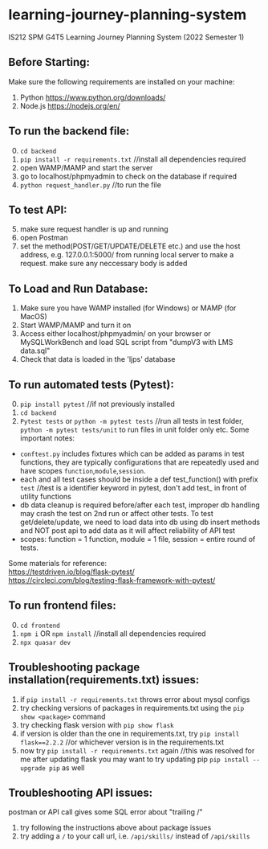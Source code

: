 # learning-journey-planning-system
IS212 SPM G4T5 Learning Journey Planning System (2022 Semester 1)

## Before Starting: 
Make sure the following requirements are installed on your machine:
1. Python
https://www.python.org/downloads/
2. Node.js
https://nodejs.org/en/

## To run the backend file:
0. `cd backend`
1. `pip install -r requirements.txt` //install all dependencies required
2. open WAMP/MAMP and start the server
3. go to localhost/phpmyadmin to check on the database if required
4. `python request_handler.py` //to run the file

## To test API:
5. make sure request handler is up and running 
6. open Postman
7. set the method(POST/GET/UPDATE/DELETE etc.) and use the host address, e.g. 127.0.0.1:5000/<api endpoint> from running local server to make a request. make sure any neccessary body is added

## To Load and Run Database: 
1. Make sure you have WAMP installed (for Windows) or MAMP (for MacOS)
2. Start WAMP/MAMP and turn it on
3. Access either localhost/phpmyadmin/ on your browser or MySQLWorkBench and load SQL script from "dumpV3 with LMS data.sql"
4. Check that data is loaded in the 'ljps' database
  
## To run automated tests (Pytest):
0. `pip install pytest` //if not previously installed
1. `cd backend`
2. `Pytest tests` or `python -m pytest tests` //run all tests in test folder, `python -m pytest tests/unit` to run files in unit folder only etc.
Some important notes:
- `conftest.py` includes fixtures which can be added as params in test functions, they are typically configurations that are repeatedly used and have scopes `function`,`module`,`session`.
- each and all test cases should be inside a def test_function() with prefix `test` //test is a identifier keyword in pytest, don't add test_ in front of utility functions
- db data cleanup is required before/after each test, improper db handling may crash the test on 2nd run or affect other tests. To test get/delete/update, we need to load data into db using db insert methods and NOT post api to add data as it will affect reliability of API test
- scopes: function = 1 function, module = 1 file, session = entire round of tests.  
    
Some materials for reference:  
https://testdriven.io/blog/flask-pytest/  
https://circleci.com/blog/testing-flask-framework-with-pytest/

## To run frontend files:
0. `cd frontend`
1. `npm i` OR `npm install` //install all dependencies required
2. `npx quasar dev`

## Troubleshooting package installation(requirements.txt) issues:
1. if `pip install -r requirements.txt` throws error about mysql configs
2. try checking versions of packages in requirements.txt using the `pip show <package>` command
3. try checking flask version with `pip show flask`
4. if version is older than the one in requirements.txt, try `pip install flask==2.2.2` //or whichever version is in the requirements.txt
5. now try `pip install -r requirements.txt` again //this was resolved for me after updating flask
you may want to try updating pip `pip install --upgrade pip` as well

## Troubleshooting API issues:
postman or API call gives some SQL error about "trailing /"
1. try following the instructions above about package issues
2. try adding a `/` to your call url, i.e. `/api/skills/` instead of `/api/skills`
  
